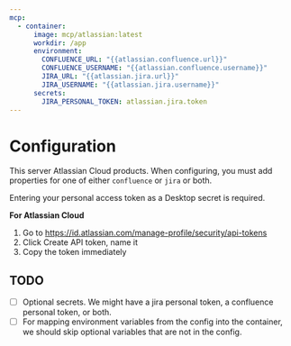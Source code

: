 ```yaml
---
mcp:
  - container:
      image: mcp/atlassian:latest
      workdir: /app
      environment:
        CONFLUENCE_URL: "{{atlassian.confluence.url}}"
        CONFLUENCE_USERNAME: "{{atlassian.confluence.username}}"
        JIRA_URL: "{{atlassian.jira.url}}"
        JIRA_USERNAME: "{{atlassian.jira.username}}"
      secrets:
        JIRA_PERSONAL_TOKEN: atlassian.jira.token
---
```


# Configuration

This server Atlassian Cloud products. When configuring, you must add properties for one of
either `confluence` or `jira` or both.

Entering your personal access token as a Desktop secret is required.  

**For Atlassian Cloud**

1. Go to https://id.atlassian.com/manage-profile/security/api-tokens
2. Click Create API token, name it
3. Copy the token immediately

## TODO

- [ ] Optional secrets.  We might have a jira personal token, a confluence personal token, or both.
- [ ] For mapping environment variables from the config into the container, we should skip 
      optional variables that are not in the config.

